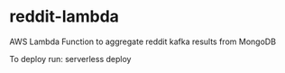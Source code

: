 # reddit-lambda
AWS Lambda Function to aggregate reddit kafka results from MongoDB

To deploy run:
serverless deploy
